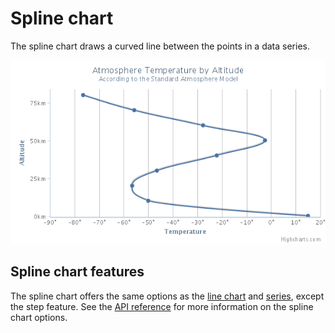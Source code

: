 Spline chart
============

The spline chart draws a curved line between the points in a data series.

![spline.png](spline.png)

Spline chart features
---------------------

The spline chart offers the same options as the [line chart](docs/chart-and-series-types/line-chart) and [series](docs/chart-concepts/series), except the step feature. See the [API reference](http://api.highcharts.com/highcharts/plotOptions.spline) for more information on the spline chart options.